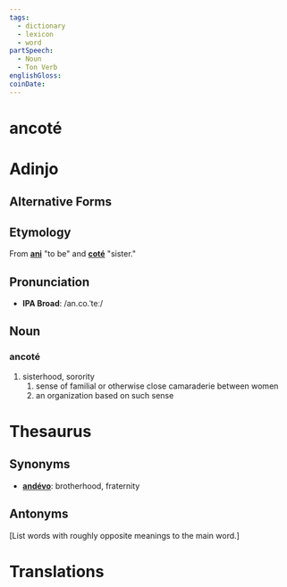 ```yaml
---
tags:
  - dictionary
  - lexicon
  - word
partSpeech:
  - Noun
  - Ton Verb
englishGloss: 
coinDate:
---
```

# ancoté

# Adinjo
## Alternative Forms

## Etymology
From [**ani**](lexicon/a/ani) "to be" and [**coté**](lexicon/c/coté) "sister."

## Pronunciation
- **IPA Broad**: /an.co.ˈteː/

## Noun
### ancoté
1. sisterhood, sorority
	1. sense of familial or otherwise close camaraderie between women
	2. an organization based on such sense

# Thesaurus
## Synonyms
- [**andévo**](lexicon/a/andévo): brotherhood, fraternity
## Antonyms
\[List words with roughly opposite meanings to the main word.]

# Translations
